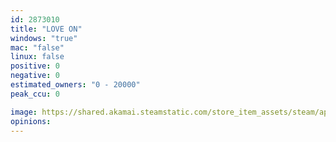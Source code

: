 ```yaml
---
id: 2873010
title: "LOVE ON"
windows: "true"
mac: "false"
linux: false
positive: 0
negative: 0
estimated_owners: "0 - 20000"
peak_ccu: 0

image: https://shared.akamai.steamstatic.com/store_item_assets/steam/apps/2873010/header.jpg?t=1729765402
opinions:
---
```

